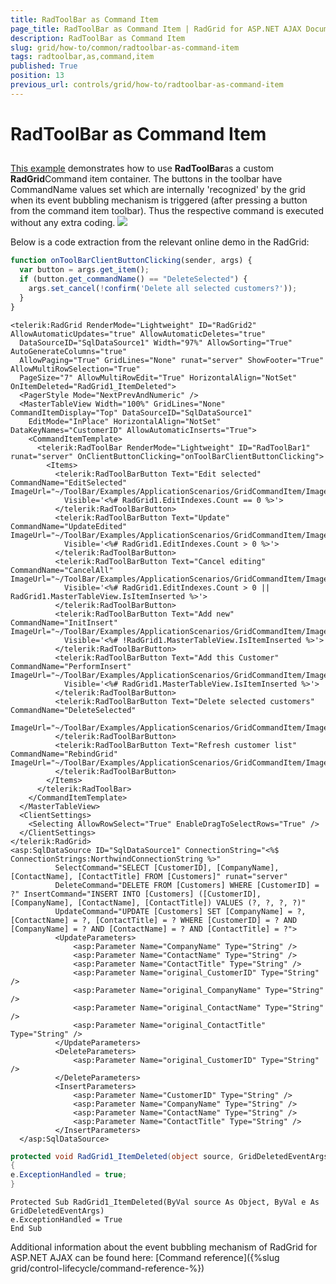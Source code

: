 ```yaml
---
title: RadToolBar as Command Item
page_title: RadToolBar as Command Item | RadGrid for ASP.NET AJAX Documentation
description: RadToolBar as Command Item
slug: grid/how-to/common/radtoolbar-as-command-item
tags: radtoolbar,as,command,item
published: True
position: 13
previous_url: controls/grid/how-to/radtoolbar-as-command-item
---
```


# RadToolBar as Command Item



##

[This example](https://demos.telerik.com/aspnet-ajax/toolbar/examples/applicationscenarios/gridcommanditem/defaultcs.aspx?product=grid) demonstrates how to use **RadToolBar**as a custom **RadGrid**Command item container. The buttons in the toolbar have CommandName values set which are internally 'recognized' by the grid when its event bubbling mechanism is triggered (after pressing a button from the command item toolbar). Thus the respective command is executed without any extra coding.
![](images/grdToolBarAsCommandItem_thumb.png)

Below is a code extraction from the relevant online demo in the RadGrid:



````JavaScript
function onToolBarClientButtonClicking(sender, args) {
  var button = args.get_item();
  if (button.get_commandName() == "DeleteSelected") {
    args.set_cancel(!confirm('Delete all selected customers?'));
  }
}
````
````ASP.NET
<telerik:RadGrid RenderMode="Lightweight" ID="RadGrid2" AllowAutomaticUpdates="true" AllowAutomaticDeletes="true"
  DataSourceID="SqlDataSource1" Width="97%" AllowSorting="True" AutoGenerateColumns="true"
  AllowPaging="True" GridLines="None" runat="server" ShowFooter="True" AllowMultiRowSelection="True"
  PageSize="7" AllowMultiRowEdit="True" HorizontalAlign="NotSet" OnItemDeleted="RadGrid1_ItemDeleted">
  <PagerStyle Mode="NextPrevAndNumeric" />
  <MasterTableView Width="100%" GridLines="None" CommandItemDisplay="Top" DataSourceID="SqlDataSource1"
    EditMode="InPlace" HorizontalAlign="NotSet" DataKeyNames="CustomerID" AllowAutomaticInserts="True">
    <CommandItemTemplate>
      <telerik:RadToolBar RenderMode="Lightweight" ID="RadToolBar1" runat="server" OnClientButtonClicking="onToolBarClientButtonClicking">
        <Items>
          <telerik:RadToolBarButton Text="Edit selected" CommandName="EditSelected" ImageUrl="~/ToolBar/Examples/ApplicationScenarios/GridCommandItem/Images/Edit.gif"
            Visible='<%# RadGrid1.EditIndexes.Count == 0 %>'>
          </telerik:RadToolBarButton>
          <telerik:RadToolBarButton Text="Update" CommandName="UpdateEdited" ImageUrl="~/ToolBar/Examples/ApplicationScenarios/GridCommandItem/Images/Update.gif"
            Visible='<%# RadGrid1.EditIndexes.Count > 0 %>'>
          </telerik:RadToolBarButton>
          <telerik:RadToolBarButton Text="Cancel editing" CommandName="CancelAll" ImageUrl="~/ToolBar/Examples/ApplicationScenarios/GridCommandItem/Images/Cancel.gif"
            Visible='<%# RadGrid1.EditIndexes.Count > 0 || RadGrid1.MasterTableView.IsItemInserted %>'>
          </telerik:RadToolBarButton>
          <telerik:RadToolBarButton Text="Add new" CommandName="InitInsert" ImageUrl="~/ToolBar/Examples/ApplicationScenarios/GridCommandItem/Images/AddRecord.gif"
            Visible='<%# !RadGrid1.MasterTableView.IsItemInserted %>'>
          </telerik:RadToolBarButton>
          <telerik:RadToolBarButton Text="Add this Customer" CommandName="PerformInsert" ImageUrl="~/ToolBar/Examples/ApplicationScenarios/GridCommandItem/Images/Insert.gif"
            Visible='<%# RadGrid1.MasterTableView.IsItemInserted %>'>
          </telerik:RadToolBarButton>
          <telerik:RadToolBarButton Text="Delete selected customers" CommandName="DeleteSelected"
            ImageUrl="~/ToolBar/Examples/ApplicationScenarios/GridCommandItem/Images/Delete.gif">
          </telerik:RadToolBarButton>
          <telerik:RadToolBarButton Text="Refresh customer list" CommandName="RebindGrid" ImageUrl="~/ToolBar/Examples/ApplicationScenarios/GridCommandItem/Images/Refresh.gif">
          </telerik:RadToolBarButton>
        </Items>
      </telerik:RadToolBar>
    </CommandItemTemplate>
  </MasterTableView>
  <ClientSettings>
    <Selecting AllowRowSelect="True" EnableDragToSelectRows="True" />
  </ClientSettings>
</telerik:RadGrid>
<asp:SqlDataSource ID="SqlDataSource1" ConnectionString="<%$ ConnectionStrings:NorthwindConnectionString %>"
          SelectCommand="SELECT [CustomerID], [CompanyName], [ContactName], [ContactTitle] FROM [Customers]" runat="server"
          DeleteCommand="DELETE FROM [Customers] WHERE [CustomerID] = ?" InsertCommand="INSERT INTO [Customers] ([CustomerID], [CompanyName], [ContactName], [ContactTitle]) VALUES (?, ?, ?, ?)"
          UpdateCommand="UPDATE [Customers] SET [CompanyName] = ?, [ContactName] = ?, [ContactTitle] = ? WHERE [CustomerID] = ? AND [CompanyName] = ? AND [ContactName] = ? AND [ContactTitle] = ?">
          <UpdateParameters>
              <asp:Parameter Name="CompanyName" Type="String" />
              <asp:Parameter Name="ContactName" Type="String" />
              <asp:Parameter Name="ContactTitle" Type="String" />
              <asp:Parameter Name="original_CustomerID" Type="String" />
              <asp:Parameter Name="original_CompanyName" Type="String" />
              <asp:Parameter Name="original_ContactName" Type="String" />
              <asp:Parameter Name="original_ContactTitle" Type="String" />
          </UpdateParameters>
          <DeleteParameters>
              <asp:Parameter Name="original_CustomerID" Type="String" />
          </DeleteParameters>
          <InsertParameters>
              <asp:Parameter Name="CustomerID" Type="String" />
              <asp:Parameter Name="CompanyName" Type="String" />
              <asp:Parameter Name="ContactName" Type="String" />
              <asp:Parameter Name="ContactTitle" Type="String" />
          </InsertParameters>
  </asp:SqlDataSource>
````
````C#
protected void RadGrid1_ItemDeleted(object source, GridDeletedEventArgs e)
{
e.ExceptionHandled = true;
}
````
````VB
Protected Sub RadGrid1_ItemDeleted(ByVal source As Object, ByVal e As GridDeletedEventArgs)
e.ExceptionHandled = True
End Sub
````

Additional information about the event bubbling mechanism of RadGrid for ASP.NET AJAX can be found here: [Command reference]({%slug grid/control-lifecycle/command-reference-%})

